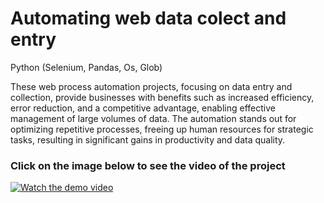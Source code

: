 # Automating web data colect and entry
Python (Selenium, Pandas, Os, Glob)

These web process automation projects, focusing on data entry and collection, provide businesses with benefits such as increased efficiency, error reduction, and a competitive advantage, enabling effective management of large volumes of data. The automation stands out for optimizing repetitive processes, freeing up human resources for strategic tasks, resulting in significant gains in productivity and data quality.

### Click on the image below to see the video of the project

[![Watch the demo video](https://www.youtube.com/watch?v=z9jsmt1OwK8/0.jpg)](https://www.youtube.com/watch?v=z9jsmt1OwK8)
